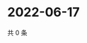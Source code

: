 # 2022-06-17

共 0 条

<!-- BEGIN WEIBO -->
<!-- 最后更新时间 Fri Jun 17 2022 06:15:52 GMT+0800 (China Standard Time) -->

<!-- END WEIBO -->
